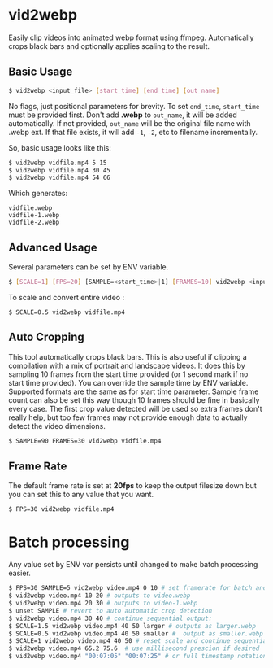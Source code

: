 # vid2webp

Easily clip videos into animated webp format using ffmpeg. Automatically crops black bars and optionally applies scaling to the result.

## Basic Usage

```bash
$ vid2webp <input_file> [start_time] [end_time] [out_name]
```

No flags, just positional parameters for brevity. To set `end_time`, `start_time` must be provided first. Don't add **.webp** to `out_name`, it will be added automatically. If not provided, `out_name` will be the original file name with .webp ext. If that file exists, it will add `-1`, `-2`, etc to filename incrementally.

So, basic usage looks like this:
```bash
$ vid2webp vidfile.mp4 5 15
$ vid2webp vidfile.mp4 30 45
$ vid2webp vidfile.mp4 54 66
```

Which generates:
```
vidfile.webp
vidfile-1.webp
vidfile-2.webp
```

## Advanced Usage

Several parameters can be set by ENV variable.

```bash
$ [SCALE=1] [FPS=20] [SAMPLE=<start_time>|1] [FRAMES=10] vid2webp <input_file> [start_time] [end_time] [out_name]
```

To scale and convert entire video :
```
$ SCALE=0.5 vid2webp vidfile.mp4
```

## Auto Cropping

This tool automatically crops black bars. This is also useful if clipping a compilation with a mix of portrait and landscape videos. It does this by sampling 10 frames from the start time provided (or 1 second mark if no start time provided). You can override the sample time by ENV variable. Supported formats are the same as for start time parameter. Sample frame count can also be set this way though 10 frames should be fine in basically every case. The first crop value detected will be used so extra frames don't really help, but too few frames may not provide enough data to actually detect the video dimensions.

```bash
$ SAMPLE=90 FRAMES=30 vid2webp vidfile.mp4
```

## Frame Rate

The default frame rate is set at **20fps** to keep the output filesize down but you can set this to any value that you want.

```bash
$ FPS=30 vid2webp vidfile.mp4
```

# Batch processing

Any value set by ENV var persists until changed to make batch processing easier.

```bash
$ FPS=30 SAMPLE=5 vid2webp video.mp4 0 10 # set framerate for batch and override initial sample position
$ vid2webp video.mp4 10 20 # outputs to video.webp
$ vid2webp video.mp4 20 30 # outputs to video-1.webp
$ unset SAMPLE # revert to auto automatic crop detection
$ vid2webp video.mp4 30 40 # continue sequential output:
$ SCALE=1.5 vid2webp video.mp4 40 50 larger # outputs as larger.webp
$ SCALE=0.5 vid2webp video.mp4 40 50 smaller #  output as smaller.webp
$ SCALE=1 vid2webp video.mp4 40 50 # reset scale and continue sequential
$ vid2webp video.mp4 65.2 75.6  # use millisecond prescion if desired
$ vid2webp video.mp4 "00:07:05" "00:07:25" # or full timestamp notation
```